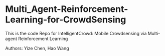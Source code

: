 # Multi_Agent-Reinforcement-Learning-for-CrowdSensing

This is the code Repo for IntelligentCrowd: Mobile Crowdsensing via Multi-agent Reinforcement Learning

Authors: Yize Chen, Hao Wang
